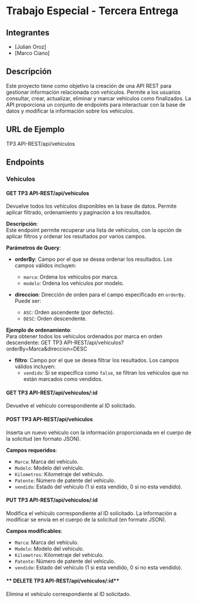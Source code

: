 # Trabajo Especial - Tercera Entrega

## Integrantes
- [Julian Oroz]
- [Marco Ciano]

## Descripción
Este proyecto tiene como objetivo la creación de una API REST para gestionar información relacionada con vehículos. Permite a los usuarios consultar, crear, actualizar, eliminar y marcar vehículos como finalizados. La API proporciona un conjunto de endpoints para interactuar con la base de datos y modificar la información sobre los vehículos.

## URL de Ejemplo
TP3 API-REST/api/vehiculos


## Endpoints

### Vehículos

#### **GET TP3 API-REST/api/vehiculos**
Devuelve todos los vehículos disponibles en la base de datos. Permite aplicar filtrado, ordenamiento y paginación a los resultados.

**Descripción**:  
Este endpoint permite recuperar una lista de vehículos, con la opción de aplicar filtros y ordenar los resultados por varios campos.

**Parámetros de Query**:
- **orderBy**: Campo por el que se desea ordenar los resultados. Los campos válidos incluyen:
  - `marca`: Ordena los vehículos por marca.
  - `modelo`: Ordena los vehículos por modelo.
  
- **direccion**: Dirección de orden para el campo especificado en `orderBy`. Puede ser:
  - `ASC`: Orden ascendente (por defecto).
  - `DESC`: Orden descendente.

**Ejemplo de ordenamiento**:  
Para obtener todos los vehículos ordenados por marca en orden descendente:
GET TP3 API-REST/api/vehiculos?orderBy=Marca&direccion=DESC

- **filtro**: Campo por el que se desea filtrar los resultados. Los campos válidos incluyen:
  - `vendido`: Si se especifica como `false`, se filtran los vehículos que no están marcados como vendidos.

#### **GET TP3 API-REST/api/vehiculos/:id**
Devuelve el vehículo correspondiente al ID solicitado.

#### **POST TP3 API-REST/api/vehiculos**
Inserta un nuevo vehículo con la información proporcionada en el cuerpo de la solicitud (en formato JSON).

**Campos requeridos**:
- `Marca`: Marca del vehículo.
- `Modelo`: Modelo del vehículo.
- `Kilometros`: Kilometraje del vehículo.
- `Patente`: Número de patente del vehículo.
- `vendido`: Estado del vehículo (1 si esta vendido, 0 si no esta vendido).

#### **PUT TP3 API-REST/api/vehiculos/:id**
Modifica el vehículo correspondiente al ID solicitado. La información a modificar se envía en el cuerpo de la solicitud (en formato JSON).

**Campos modificables**:
- `Marca`: Marca del vehículo.
- `Modelo`: Modelo del vehículo.
- `Kilometros`: Kilometraje del vehículo.
- `Patente`: Número de patente del vehículo.
- `vendido`: Estado del vehículo (1 si esta vendido, 0 si no esta vendido).

#### ** DELETE TP3 API-REST/api/vehiculos/:id**
Elimina el vehículo correspondiente al ID solicitado.      
    

